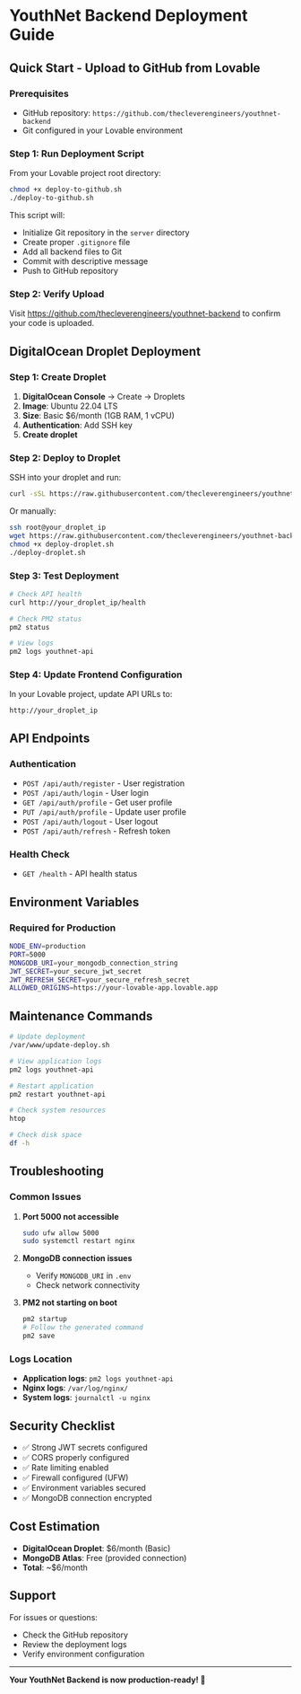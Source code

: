 
# YouthNet Backend Deployment Guide

## Quick Start - Upload to GitHub from Lovable

### Prerequisites
- GitHub repository: `https://github.com/thecleverengineers/youthnet-backend`
- Git configured in your Lovable environment

### Step 1: Run Deployment Script
From your Lovable project root directory:

```bash
chmod +x deploy-to-github.sh
./deploy-to-github.sh
```

This script will:
- Initialize Git repository in the `server` directory
- Create proper `.gitignore` file
- Add all backend files to Git
- Commit with descriptive message
- Push to GitHub repository

### Step 2: Verify Upload
Visit https://github.com/thecleverengineers/youthnet-backend to confirm your code is uploaded.

## DigitalOcean Droplet Deployment

### Step 1: Create Droplet
1. **DigitalOcean Console** → Create → Droplets
2. **Image**: Ubuntu 22.04 LTS
3. **Size**: Basic $6/month (1GB RAM, 1 vCPU)
4. **Authentication**: Add SSH key
5. **Create droplet**

### Step 2: Deploy to Droplet
SSH into your droplet and run:

```bash
curl -sSL https://raw.githubusercontent.com/thecleverengineers/youthnet-backend/main/deploy-droplet.sh | bash
```

Or manually:

```bash
ssh root@your_droplet_ip
wget https://raw.githubusercontent.com/thecleverengineers/youthnet-backend/main/deploy-droplet.sh
chmod +x deploy-droplet.sh
./deploy-droplet.sh
```

### Step 3: Test Deployment
```bash
# Check API health
curl http://your_droplet_ip/health

# Check PM2 status
pm2 status

# View logs
pm2 logs youthnet-api
```

### Step 4: Update Frontend Configuration
In your Lovable project, update API URLs to:
```
http://your_droplet_ip
```

## API Endpoints

### Authentication
- `POST /api/auth/register` - User registration
- `POST /api/auth/login` - User login
- `GET /api/auth/profile` - Get user profile
- `PUT /api/auth/profile` - Update user profile
- `POST /api/auth/logout` - User logout
- `POST /api/auth/refresh` - Refresh token

### Health Check
- `GET /health` - API health status

## Environment Variables

### Required for Production
```bash
NODE_ENV=production
PORT=5000
MONGODB_URI=your_mongodb_connection_string
JWT_SECRET=your_secure_jwt_secret
JWT_REFRESH_SECRET=your_secure_refresh_secret
ALLOWED_ORIGINS=https://your-lovable-app.lovable.app
```

## Maintenance Commands

```bash
# Update deployment
/var/www/update-deploy.sh

# View application logs
pm2 logs youthnet-api

# Restart application
pm2 restart youthnet-api

# Check system resources
htop

# Check disk space
df -h
```

## Troubleshooting

### Common Issues

1. **Port 5000 not accessible**
   ```bash
   sudo ufw allow 5000
   sudo systemctl restart nginx
   ```

2. **MongoDB connection issues**
   - Verify `MONGODB_URI` in `.env`
   - Check network connectivity

3. **PM2 not starting on boot**
   ```bash
   pm2 startup
   # Follow the generated command
   pm2 save
   ```

### Logs Location
- **Application logs**: `pm2 logs youthnet-api`
- **Nginx logs**: `/var/log/nginx/`
- **System logs**: `journalctl -u nginx`

## Security Checklist

- ✅ Strong JWT secrets configured
- ✅ CORS properly configured
- ✅ Rate limiting enabled
- ✅ Firewall configured (UFW)
- ✅ Environment variables secured
- ✅ MongoDB connection encrypted

## Cost Estimation

- **DigitalOcean Droplet**: $6/month (Basic)
- **MongoDB Atlas**: Free (provided connection)
- **Total**: ~$6/month

## Support

For issues or questions:
- Check the GitHub repository
- Review the deployment logs
- Verify environment configuration

---

**Your YouthNet Backend is now production-ready! 🚀**
